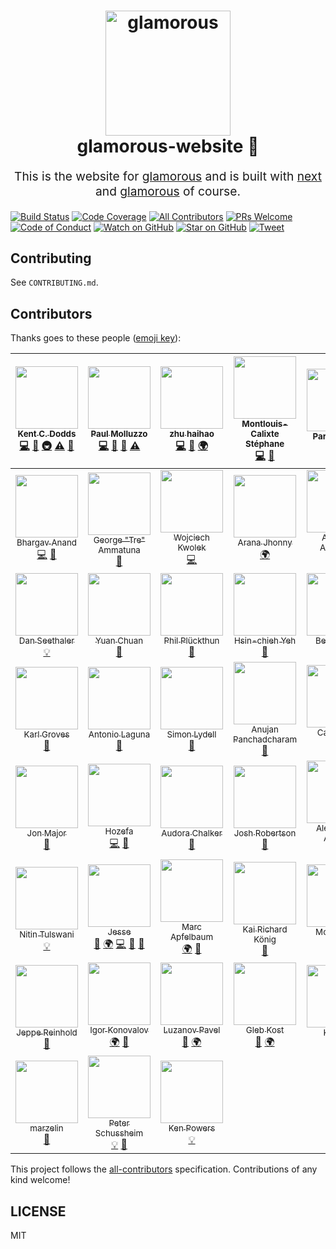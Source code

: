 <h1 align="center">
  <img src="https://github.com/paypal/glamorous/raw/master/other/logo/full.png" alt="glamorous" title="glamorous" width="200">
  <br>
  glamorous-website 💄
  <br>
</h1>
<p align="center" style="font-size: 1.2rem;">
  This is the website for
  <a href="https://github.com/paypal/glamorous">glamorous</a>
  and is built with
  <a href="https://github.com/zeit/next.js">next</a>
  and
  <a href="https://github.com/paypal/glamorous">glamorous</a>
  of course.
</p>

[![Build Status][build-badge]][build]
[![Code Coverage][coverage-badge]][coverage]
[![All Contributors](https://img.shields.io/badge/all_contributors-52-orange.svg?style=flat-square)](#contributors)
[![PRs Welcome][prs-badge]][prs]
[![Code of Conduct][coc-badge]][coc]
[![Watch on GitHub][github-watch-badge]][github-watch]
[![Star on GitHub][github-star-badge]][github-star]
[![Tweet][twitter-badge]][twitter]

## Contributing

See `CONTRIBUTING.md`.

## Contributors

Thanks goes to these people ([emoji key][emojis]):

<!-- ALL-CONTRIBUTORS-LIST:START - Do not remove or modify this section -->
| [<img src="https://avatars.githubusercontent.com/u/1500684?v=3" width="100px;"/><br /><sub>Kent C. Dodds</sub>](https://kentcdodds.com)<br />[💻](https://github.com/kentcdodds/glamorous-website/commits?author=kentcdodds "Code") [📖](https://github.com/kentcdodds/glamorous-website/commits?author=kentcdodds "Documentation") [🚇](#infra-kentcdodds "Infrastructure (Hosting, Build-Tools, etc)") [⚠️](https://github.com/kentcdodds/glamorous-website/commits?author=kentcdodds "Tests") [👀](#review-kentcdodds "Reviewed Pull Requests") | [<img src="https://avatars0.githubusercontent.com/u/737065?v=3" width="100px;"/><br /><sub>Paul Molluzzo</sub>](https://paul.molluzzo.com)<br />[💻](https://github.com/kentcdodds/glamorous-website/commits?author=paulmolluzzo "Code") [📖](https://github.com/kentcdodds/glamorous-website/commits?author=paulmolluzzo "Documentation") [👀](#review-paulmolluzzo "Reviewed Pull Requests") [⚠️](https://github.com/kentcdodds/glamorous-website/commits?author=paulmolluzzo "Tests") | [<img src="https://avatars0.githubusercontent.com/u/11924130?v=3" width="100px;"/><br /><sub>zhu haihao</sub>](http://liadbiz.github.io)<br />[💻](https://github.com/kentcdodds/glamorous-website/commits?author=liadbiz "Code") [📖](https://github.com/kentcdodds/glamorous-website/commits?author=liadbiz "Documentation") [🌍](#translation-liadbiz "Translation") | [<img src="https://avatars0.githubusercontent.com/u/3509412?v=3" width="100px;"/><br /><sub>Montlouis-Calixte Stéphane</sub>](http://sbydesign.fr)<br />[💻](https://github.com/kentcdodds/glamorous-website/commits?author=bulby97 "Code") [👀](#review-bulby97 "Reviewed Pull Requests") | [<img src="https://avatars2.githubusercontent.com/u/3619527?v=3" width="100px;"/><br /><sub>Parvez Kose</sub>](http://parvezk.github.io/)<br />[📖](https://github.com/kentcdodds/glamorous-website/commits?author=parvezk "Documentation") | [<img src="https://avatars3.githubusercontent.com/u/23551907?v=3" width="100px;"/><br /><sub>William I. Olojede</sub>](http://william.ng/)<br />[📖](https://github.com/kentcdodds/glamorous-website/commits?author=williamolojede "Documentation") | [<img src="https://avatars2.githubusercontent.com/u/13544620?v=3" width="100px;"/><br /><sub>Michael Altamirano</sub>](http://www.michaelaltamirano.com)<br />[💻](https://github.com/kentcdodds/glamorous-website/commits?author=mjaltamirano "Code") [📖](https://github.com/kentcdodds/glamorous-website/commits?author=mjaltamirano "Documentation") |
| :---: | :---: | :---: | :---: | :---: | :---: | :---: |
| [<img src="https://avatars1.githubusercontent.com/u/297132?v=3" width="100px;"/><br /><sub>Bhargav Anand</sub>](http://whoisandy.me)<br />[💻](https://github.com/kentcdodds/glamorous-website/commits?author=whoisandy "Code") [📖](https://github.com/kentcdodds/glamorous-website/commits?author=whoisandy "Documentation") | [<img src="https://avatars1.githubusercontent.com/u/16496746?v=3" width="100px;"/><br /><sub>George "Tre" Ammatuna</sub>](https://github.com/TreTuna)<br />[📖](https://github.com/kentcdodds/glamorous-website/commits?author=TreTuna "Documentation") | [<img src="https://avatars0.githubusercontent.com/u/1735193?v=3" width="100px;"/><br /><sub>Wojciech Kwolek</sub>](http://irth.pl)<br />[💻](https://github.com/kentcdodds/glamorous-website/commits?author=irth "Code") | [<img src="https://avatars2.githubusercontent.com/u/9091881?v=3" width="100px;"/><br /><sub>Arana Jhonny</sub>](https://twitter.com/aranajhonny)<br />[🌍](#translation-aranajhonny "Translation") | [<img src="https://avatars1.githubusercontent.com/u/6819701?v=3" width="100px;"/><br /><sub>Anthony Ascencio</sub>](http://linkedin.com/in/anthony2025)<br />[📖](https://github.com/kentcdodds/glamorous-website/commits?author=anthony2025 "Documentation") [🌍](#translation-anthony2025 "Translation") | [<img src="https://avatars2.githubusercontent.com/u/28659384?v=3" width="100px;"/><br /><sub>tdeschryver</sub>](https://github.com/tdeschryver)<br />[💻](https://github.com/kentcdodds/glamorous-website/commits?author=tdeschryver "Code") [👀](#review-tdeschryver "Reviewed Pull Requests") | [<img src="https://avatars2.githubusercontent.com/u/845983?v=3" width="100px;"/><br /><sub>Mike Wickett</sub>](http://www.wickett.ca)<br />[💻](https://github.com/kentcdodds/glamorous-website/commits?author=mwickett "Code") [🎨](#design-mwickett "Design") |
| [<img src="https://avatars2.githubusercontent.com/u/11202705?v=3" width="100px;"/><br /><sub>Dan Seethaler</sub>](https://github.com/danseethaler)<br />[💡](#example-danseethaler "Examples") | [<img src="https://avatars2.githubusercontent.com/u/250426?v=3" width="100px;"/><br /><sub>Yuan Chuan</sub>](http://yuanchuan.name)<br />[👀](#review-yuanchuan "Reviewed Pull Requests") | [<img src="https://avatars3.githubusercontent.com/u/2041385?v=3" width="100px;"/><br /><sub>Phil Plückthun</sub>](https://twitter.com/_philpl)<br />[👀](#review-philpl "Reviewed Pull Requests") | [<img src="https://avatars3.githubusercontent.com/u/7849259?v=3" width="100px;"/><br /><sub>Hsin-chieh Yeh</sub>](https://github.com/HsinChiehYeh)<br />[👀](#review-HsinChiehYeh "Reviewed Pull Requests") | [<img src="https://avatars3.githubusercontent.com/u/16327281?v=3" width="100px;"/><br /><sub>Bernard Lin</sub>](https://github.com/bernard-lin)<br />[👀](#review-bernard-lin "Reviewed Pull Requests") | [<img src="https://avatars1.githubusercontent.com/u/1909957?v=3" width="100px;"/><br /><sub>Maxime Laforet</sub>](http://macx.im)<br />[👀](#review-Macxim "Reviewed Pull Requests") | [<img src="https://avatars0.githubusercontent.com/u/2954511?v=3" width="100px;"/><br /><sub>Etienne Talbot</sub>](https://github.com/etiennetalbot)<br />[👀](#review-etiennetalbot "Reviewed Pull Requests") |
| [<img src="https://avatars1.githubusercontent.com/u/873419?v=3" width="100px;"/><br /><sub>Karl Groves</sub>](http://www.karlgroves.com)<br />[👀](#review-karlgroves "Reviewed Pull Requests") | [<img src="https://avatars1.githubusercontent.com/u/946645?v=3" width="100px;"/><br /><sub>Antonio Laguna</sub>](https://www.funcion13.com)<br />[👀](#review-Belelros "Reviewed Pull Requests") | [<img src="https://avatars0.githubusercontent.com/u/2142817?v=3" width="100px;"/><br /><sub>Simon Lydell</sub>](https://github.com/lydell)<br />[👀](#review-lydell "Reviewed Pull Requests") | [<img src="https://avatars1.githubusercontent.com/u/2387037?v=3" width="100px;"/><br /><sub>Anujan Panchadcharam</sub>](https://github.com/Anujan)<br />[👀](#review-Anujan "Reviewed Pull Requests") | [<img src="https://avatars3.githubusercontent.com/u/2036823?v=3" width="100px;"/><br /><sub>Carl Rosell</sub>](https://github.com/CarlRosell)<br />[💻](https://github.com/kentcdodds/glamorous-website/commits?author=CarlRosell "Code") | [<img src="https://avatars1.githubusercontent.com/u/4111526?v=3" width="100px;"/><br /><sub>Aaron Olson</sub>](https://github.com/aarondolson)<br />[📖](https://github.com/kentcdodds/glamorous-website/commits?author=aarondolson "Documentation") | [<img src="https://avatars1.githubusercontent.com/u/8309423?v=3" width="100px;"/><br /><sub>Christian Gill</sub>](https://gillchristian.xyz)<br />[💻](https://github.com/kentcdodds/glamorous-website/commits?author=gillchristian "Code") |
| [<img src="https://avatars2.githubusercontent.com/u/7799266?v=3" width="100px;"/><br /><sub>Jon Major</sub>](http://jonmajorc.com)<br />[🎨](#design-jonmajorc "Design") | [<img src="https://avatars2.githubusercontent.com/u/2084833?v=3" width="100px;"/><br /><sub>Hozefa</sub>](https://github.com/hozefaj)<br />[💻](https://github.com/kentcdodds/glamorous-website/commits?author=hozefaj "Code") [👀](#review-hozefaj "Reviewed Pull Requests") | [<img src="https://avatars2.githubusercontent.com/u/18056710?v=3" width="100px;"/><br /><sub>Audora Chalker</sub>](http://audora.me)<br />[📖](https://github.com/kentcdodds/glamorous-website/commits?author=audoralc "Documentation") | [<img src="https://avatars0.githubusercontent.com/u/2993997?v=3" width="100px;"/><br /><sub>Josh Robertson</sub>](http://codepen.io/hossman)<br />[📖](https://github.com/kentcdodds/glamorous-website/commits?author=Hossman333 "Documentation") | [<img src="https://avatars0.githubusercontent.com/u/82070?v=3" width="100px;"/><br /><sub>Alessandro Arnodo</sub>](http://alessandro.arnodo.net)<br />[👀](#review-vesparny "Reviewed Pull Requests") | [<img src="https://avatars0.githubusercontent.com/u/7034094?v=3" width="100px;"/><br /><sub>Aviv Rosental</sub>](https://github.com/avivr)<br />[👀](#review-avivr "Reviewed Pull Requests") | [<img src="https://avatars3.githubusercontent.com/u/656630?v=3" width="100px;"/><br /><sub>Atticus White</sub>](https://atticuswhite.com)<br />[👀](#review-ajwhite "Reviewed Pull Requests") |
| [<img src="https://avatars2.githubusercontent.com/u/16336071?v=3" width="100px;"/><br /><sub>Nitin Tulswani</sub>](https://nitintulswani.surge.sh/)<br />[💡](#example-nitin42 "Examples") | [<img src="https://avatars1.githubusercontent.com/u/1203804?v=3" width="100px;"/><br /><sub>Jesse</sub>](https://github.com/motleydev)<br />[🎨](#design-motleydev "Design") [🌍](#translation-motleydev "Translation") [💻](https://github.com/kentcdodds/glamorous-website/commits?author=motleydev "Code") [📖](https://github.com/kentcdodds/glamorous-website/commits?author=motleydev "Documentation") [👀](#review-motleydev "Reviewed Pull Requests") | [<img src="https://avatars0.githubusercontent.com/u/6382544?v=3" width="100px;"/><br /><sub>Marc Apfelbaum</sub>](https://leafpub.org)<br />[🌍](#translation-karsasmus "Translation") [👀](#review-karsasmus "Reviewed Pull Requests") | [<img src="https://avatars0.githubusercontent.com/u/35398?v=3" width="100px;"/><br /><sub>Kai Richard König</sub>](http://kairichardkoenig.de)<br />[👀](#review-kairichard "Reviewed Pull Requests") | [<img src="https://avatars3.githubusercontent.com/u/8615251?v=3" width="100px;"/><br /><sub>Moe Sattler</sub>](https://github.com/MoeSattler)<br />[👀](#review-MoeSattler "Reviewed Pull Requests") [🌍](#translation-MoeSattler "Translation") | [<img src="https://avatars5.githubusercontent.com/u/7766185?v=4" width="100px;"/><br /><sub>Ian De La Cruz</sub>](https://github.com/RIanDeLaCruz)<br />[💻](https://github.com/kentcdodds/glamorous-website/commits?author=RIanDeLaCruz "Code") | [<img src="https://avatars1.githubusercontent.com/u/9669739?v=4" width="100px;"/><br /><sub>Atsushi Yamamoto</sub>](http://jumbosushi.github.io)<br /> |
| [<img src="https://avatars1.githubusercontent.com/u/5678122?v=4" width="100px;"/><br /><sub>Jeppe Reinhold</sub>](http://www.bambuu.dk)<br />[📖](https://github.com/kentcdodds/glamorous-website/commits?author=JReinhold "Documentation") | [<img src="https://avatars1.githubusercontent.com/u/8154172?v=4" width="100px;"/><br /><sub>Igor Konovalov</sub>](http://igorkonovalov.github.io)<br />[🌍](#translation-IgorKonovalov "Translation") [👀](#review-IgorKonovalov "Reviewed Pull Requests") | [<img src="https://avatars0.githubusercontent.com/u/22022930?v=4" width="100px;"/><br /><sub>Luzanov Pavel</sub>](http://gitpash.github.io)<br />[👀](#review-gitpash "Reviewed Pull Requests") [🌍](#translation-gitpash "Translation") | [<img src="https://avatars2.githubusercontent.com/u/9864073?v=4" width="100px;"/><br /><sub>Gleb Kost</sub>](https://github.com/glebez)<br />[📖](https://github.com/kentcdodds/glamorous-website/commits?author=glebez "Documentation") [🌍](#translation-glebez "Translation") | [<img src="https://avatars3.githubusercontent.com/u/2113407?v=4" width="100px;"/><br /><sub>Kristian</sub>](https://github.com/kristian-puccio)<br />[💡](#example-kristian-puccio "Examples") | [<img src="https://avatars0.githubusercontent.com/u/4608155?v=4" width="100px;"/><br /><sub>Cole Bemis</sub>](http://colebemis.com)<br />[💡](#example-colebemis "Examples") | [<img src="https://avatars2.githubusercontent.com/u/897575?v=4" width="100px;"/><br /><sub>Björn Ricks</sub>](https://twitter.com/bjoernricks)<br />[💻](https://github.com/kentcdodds/glamorous-website/commits?author=bjoernricks "Code") [📖](https://github.com/kentcdodds/glamorous-website/commits?author=bjoernricks "Documentation") |
| [<img src="https://avatars3.githubusercontent.com/u/13483453?v=4" width="100px;"/><br /><sub>marzelin</sub>](https://github.com/marzelin)<br />[📖](https://github.com/kentcdodds/glamorous-website/commits?author=marzelin "Documentation") | [<img src="https://avatars3.githubusercontent.com/u/3654683?v=4" width="100px;"/><br /><sub>Peter Schussheim</sub>](https://peterschussheim.com/)<br />[💡](#example-peterschussheim "Examples") [🔌](#plugin-peterschussheim "Plugin/utility libraries") | [<img src="https://avatars0.githubusercontent.com/u/174864?v=4" width="100px;"/><br /><sub>Ken Powers</sub>](https://knpw.rs)<br />[💡](#example-knpwrs "Examples") |
<!-- ALL-CONTRIBUTORS-LIST:END -->

This project follows the [all-contributors][all-contributors] specification.
Contributions of any kind welcome!

## LICENSE

MIT

[npm]: https://www.npmjs.com/
[node]: https://nodejs.org
[build-badge]: https://img.shields.io/travis/kentcdodds/glamorous-website.svg?style=flat-square
[build]: https://travis-ci.org/kentcdodds/glamorous-website
[coverage-badge]: https://img.shields.io/codecov/c/github/kentcdodds/glamorous-website.svg?style=flat-square
[coverage]: https://codecov.io/github/kentcdodds/glamorous-website
[prs-badge]: https://img.shields.io/badge/PRs-welcome-brightgreen.svg?style=flat-square
[prs]: http://makeapullrequest.com
[coc-badge]: https://img.shields.io/badge/code%20of-conduct-ff69b4.svg?style=flat-square
[coc]: https://github.com/kentcdodds/glamorous-website/blob/master/CODE_OF_CONDUCT.MD
[github-watch-badge]: https://img.shields.io/github/watchers/kentcdodds/glamorous-website.svg?style=social
[github-watch]: https://github.com/kentcdodds/glamorous-website/watchers
[github-star-badge]: https://img.shields.io/github/stars/kentcdodds/glamorous-website.svg?style=social
[github-star]: https://github.com/kentcdodds/glamorous-website/stargazers
[twitter]: https://twitter.com/intent/tweet?text=Check%20out%20glamorous-website!%20https://github.com/kentcdodds/glamorous-website%20%F0%9F%91%8D
[twitter-badge]: https://img.shields.io/twitter/url/https/github.com/kentcdodds/glamorous-website.svg?style=social
[emojis]: https://github.com/kentcdodds/all-contributors#emoji-key
[all-contributors]: https://github.com/kentcdodds/all-contributors
